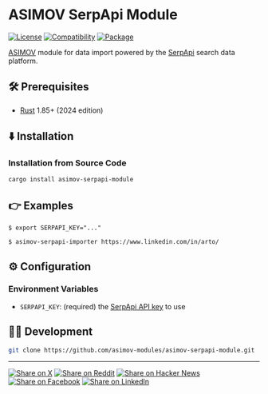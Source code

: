 # ASIMOV SerpApi Module

[![License](https://img.shields.io/badge/license-Public%20Domain-blue.svg)](https://unlicense.org)
[![Compatibility](https://img.shields.io/badge/rust-1.85%2B-blue)](https://blog.rust-lang.org/2025/02/20/Rust-1.85.0/)
[![Package](https://img.shields.io/crates/v/asimov-serpapi-module)](https://crates.io/crates/asimov-serpapi-module)

[ASIMOV] module for data import powered by the [SerpApi] search data platform.

## 🛠️ Prerequisites

- [Rust](https://rust-lang.org) 1.85+ (2024 edition)

## ⬇️ Installation

### Installation from Source Code

```bash
cargo install asimov-serpapi-module
```

## 👉 Examples

```console
$ export SERPAPI_KEY="..."

$ asimov-serpapi-importer https://www.linkedin.com/in/arto/
```

## ⚙ Configuration

### Environment Variables

- `SERPAPI_KEY`: (required) the [SerpApi API key] to use

## 👨‍💻 Development

```bash
git clone https://github.com/asimov-modules/asimov-serpapi-module.git
```

---

[![Share on X](https://img.shields.io/badge/share%20on-x-03A9F4?logo=x)](https://x.com/intent/post?url=https://github.com/asimov-modules/asimov-serpapi-module&text=asimov-serpapi-module)
[![Share on Reddit](https://img.shields.io/badge/share%20on-reddit-red?logo=reddit)](https://reddit.com/submit?url=https://github.com/asimov-modules/asimov-serpapi-module&title=asimov-serpapi-module)
[![Share on Hacker News](https://img.shields.io/badge/share%20on-hn-orange?logo=ycombinator)](https://news.ycombinator.com/submitlink?u=https://github.com/asimov-modules/asimov-serpapi-module&t=asimov-serpapi-module)
[![Share on Facebook](https://img.shields.io/badge/share%20on-fb-1976D2?logo=facebook)](https://www.facebook.com/sharer/sharer.php?u=https://github.com/asimov-modules/asimov-serpapi-module)
[![Share on LinkedIn](https://img.shields.io/badge/share%20on-linkedin-3949AB?logo=linkedin)](https://www.linkedin.com/sharing/share-offsite/?url=https://github.com/asimov-modules/asimov-serpapi-module)

[ASIMOV]: https://github.com/asimov-platform
[SerpApi]: https://serpapi.com
[SerpApi API key]: https://serpapi-python.readthedocs.io/en/latest/#serpapi.Client
